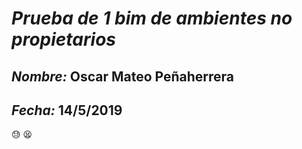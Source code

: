 # *Prueba de 1 bim de ambientes no propietarios*
## _Nombre:_ Oscar Mateo Peñaherrera
## _Fecha:_ 14/5/2019

:sweat:
:tired_face:
